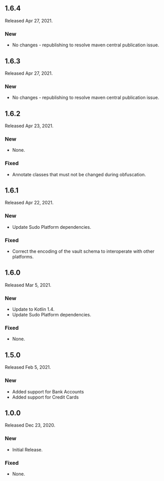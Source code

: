 ## 1.6.4

  Released Apr 27, 2021.

  ### New

  - No changes - republishing to resolve maven central publication issue.

## 1.6.3

  Released Apr 27, 2021.

  ### New

  - No changes - republishing to resolve maven central publication issue.

## 1.6.2

  Released Apr 23, 2021.

  ### New

  - None.

  ### Fixed

  - Annotate classes that must not be changed during obfuscation.

## 1.6.1

  Released Apr 22, 2021.

  ### New

  - Update Sudo Platform dependencies.

  ### Fixed

  - Correct the encoding of the vault schema to interoperate with other platforms.

## 1.6.0

  Released Mar 5, 2021.

  ### New

  - Update to Kotlin 1.4.
  - Update Sudo Platform dependencies.

  ### Fixed

  - None.

## 1.5.0

  Released Feb 5, 2021.

### New

  - Added support for Bank Accounts
  - Added support for Credit Cards

 ## 1.0.0

  Released Dec 23, 2020.

 ### New

  - Initial Release. 

 ### Fixed

  - None.
